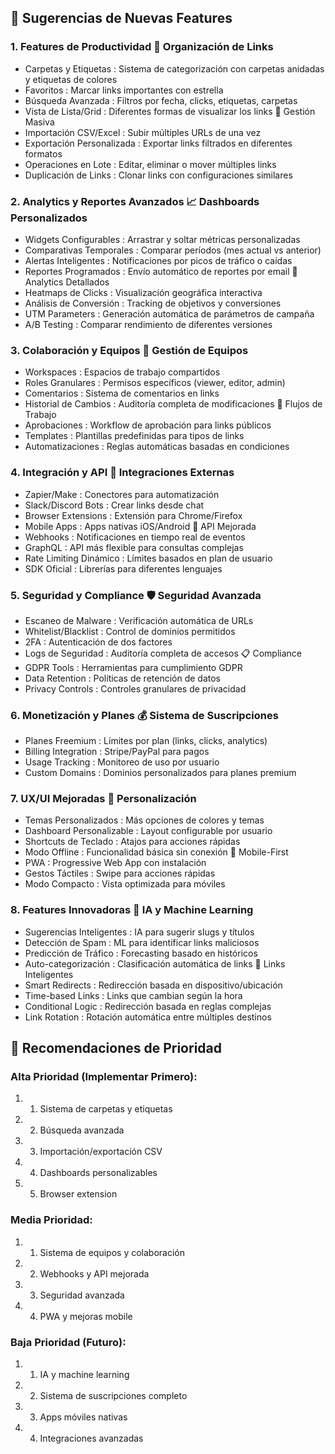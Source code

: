## 🚀 Sugerencias de Nuevas Features

### 1. Features de Productividad 📁 Organización de Links

- Carpetas y Etiquetas : Sistema de categorización con carpetas anidadas y etiquetas de colores
- Favoritos : Marcar links importantes con estrella
- Búsqueda Avanzada : Filtros por fecha, clicks, etiquetas, carpetas
- Vista de Lista/Grid : Diferentes formas de visualizar los links 🔗 Gestión Masiva
- Importación CSV/Excel : Subir múltiples URLs de una vez
- Exportación Personalizada : Exportar links filtrados en diferentes formatos
- Operaciones en Lote : Editar, eliminar o mover múltiples links
- Duplicación de Links : Clonar links con configuraciones similares

### 2. Analytics y Reportes Avanzados 📈 Dashboards Personalizados

- Widgets Configurables : Arrastrar y soltar métricas personalizadas
- Comparativas Temporales : Comparar períodos (mes actual vs anterior)
- Alertas Inteligentes : Notificaciones por picos de tráfico o caídas
- Reportes Programados : Envío automático de reportes por email 🎯 Analytics Detallados
- Heatmaps de Clicks : Visualización geográfica interactiva
- Análisis de Conversión : Tracking de objetivos y conversiones
- UTM Parameters : Generación automática de parámetros de campaña
- A/B Testing : Comparar rendimiento de diferentes versiones

### 3. Colaboración y Equipos 👥 Gestión de Equipos

- Workspaces : Espacios de trabajo compartidos
- Roles Granulares : Permisos específicos (viewer, editor, admin)
- Comentarios : Sistema de comentarios en links
- Historial de Cambios : Auditoría completa de modificaciones 🔄 Flujos de Trabajo
- Aprobaciones : Workflow de aprobación para links públicos
- Templates : Plantillas predefinidas para tipos de links
- Automatizaciones : Reglas automáticas basadas en condiciones

### 4. Integración y API 🔌 Integraciones Externas

- Zapier/Make : Conectores para automatización
- Slack/Discord Bots : Crear links desde chat
- Browser Extensions : Extensión para Chrome/Firefox
- Mobile Apps : Apps nativas iOS/Android 📡 API Mejorada
- Webhooks : Notificaciones en tiempo real de eventos
- GraphQL : API más flexible para consultas complejas
- Rate Limiting Dinámico : Límites basados en plan de usuario
- SDK Oficial : Librerías para diferentes lenguajes

### 5. Seguridad y Compliance 🛡️ Seguridad Avanzada

- Escaneo de Malware : Verificación automática de URLs
- Whitelist/Blacklist : Control de dominios permitidos
- 2FA : Autenticación de dos factores
- Logs de Seguridad : Auditoría completa de accesos 📋 Compliance
- GDPR Tools : Herramientas para cumplimiento GDPR
- Data Retention : Políticas de retención de datos
- Privacy Controls : Controles granulares de privacidad

### 6. Monetización y Planes 💰 Sistema de Suscripciones

- Planes Freemium : Límites por plan (links, clicks, analytics)
- Billing Integration : Stripe/PayPal para pagos
- Usage Tracking : Monitoreo de uso por usuario
- Custom Domains : Dominios personalizados para planes premium

### 7. UX/UI Mejoradas 🎨 Personalización

- Temas Personalizados : Más opciones de colores y temas
- Dashboard Personalizable : Layout configurable por usuario
- Shortcuts de Teclado : Atajos para acciones rápidas
- Modo Offline : Funcionalidad básica sin conexión 📱 Mobile-First
- PWA : Progressive Web App con instalación
- Gestos Táctiles : Swipe para acciones rápidas
- Modo Compacto : Vista optimizada para móviles

### 8. Features Innovadoras 🤖 IA y Machine Learning

- Sugerencias Inteligentes : IA para sugerir slugs y títulos
- Detección de Spam : ML para identificar links maliciosos
- Predicción de Tráfico : Forecasting basado en históricos
- Auto-categorización : Clasificación automática de links 🔗 Links Inteligentes
- Smart Redirects : Redirección basada en dispositivo/ubicación
- Time-based Links : Links que cambian según la hora
- Conditional Logic : Redirección basada en reglas complejas
- Link Rotation : Rotación automática entre múltiples destinos

## 🎯 Recomendaciones de Prioridad

### Alta Prioridad (Implementar Primero):

1. 1. Sistema de carpetas y etiquetas
2. 2. Búsqueda avanzada
3. 3. Importación/exportación CSV
4. 4. Dashboards personalizables
5. 5. Browser extension

### Media Prioridad:

1. 1. Sistema de equipos y colaboración
2. 2. Webhooks y API mejorada
3. 3. Seguridad avanzada
4. 4. PWA y mejoras mobile

### Baja Prioridad (Futuro):

1. 1. IA y machine learning
2. 2. Sistema de suscripciones completo
3. 3. Apps móviles nativas
4. 4. Integraciones avanzadas
